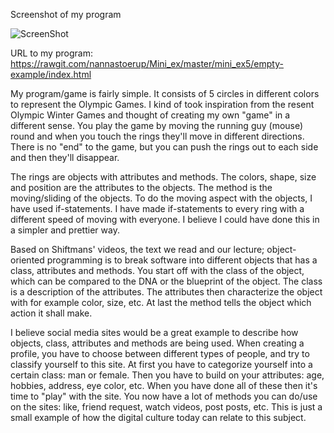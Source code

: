 Screenshot of my program

![ScreenShot](https://github.com/nannastoerup/Mini_ex/blob/master/mini_ex5/Screenshot%20mini_ex5.png)

URL to my program: 
https://rawgit.com/nannastoerup/Mini_ex/master/mini_ex5/empty-example/index.html

My program/game is fairly simple. It consists of 5 circles in different colors to represent the Olympic Games. I kind of took inspiration from the resent Olympic Winter Games and thought of creating my own "game" in a different sense. You play the game by moving the running guy (mouse) round and when you touch the rings they'll move in different directions. There is no "end" to the game, but you can push the rings out to each side and then they'll disappear. 

The rings are objects with attributes and methods. The colors, shape, size and position are the attributes to the objects. The method is the moving/sliding of the objects. To do the moving aspect with the objects, I have used if-statements. I have made if-statements to every ring with a different speed of moving with everyone. I believe I could have done this in a simpler and prettier way. 

Based on Shiftmans' videos, the text we read and our lecture; object-oriented programming is to break software into different objects that has a class, attributes and methods. You start off with the class of the object, which can be compared to the DNA or the blueprint of the object. The class is a description of the attributes. The attributes then characterize the object with for example color, size, etc. At last the method tells the object which action it shall make. 

I believe social media sites would be a great example to describe how objects, class, attributes and methods are being used. When creating a profile, you have to choose between different types of people, and try to classify yourself to this site. At first you have to categorize yourself into a certain class: man or female. Then you have to build on your attributes: age, hobbies, address, eye color, etc. When you have done all of these then it's time to "play" with the site. You now have a lot of methods you can do/use on the sites: like, friend request, watch videos, post posts, etc. This is just a small example of how the digital culture today can relate to this subject. 
